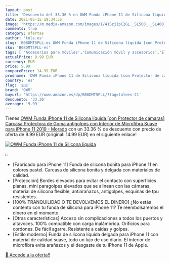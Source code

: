 ```yaml
---
layout: post
title: 'Descuento del 33.36 % en OWM Funda iPhone 11 de Silicona líquida '
date: 2021-05-15 19:34:55
image: 'https://m.media-amazon.com/images/I/41SzjipC2GL._SL500_._SL400_.jpg'
comments: true
category: ofertas
author: 'tole.es'
slug: 'B08DMT5PLL-es OWM Funda iPhone 11 de Silicona líquida [con Protector de...'
sku: 'B08DMT5PLL-es'
tags: [ 'Accesorios para móviles','Comunicación móvil y accesorios','Electrónica','Fundas y carcasas para teléfonos móviles','iphone','owm', ]
actualPrice: 9.99 EUR
currency: EUR
price: 9.99
comparePrice: 14.99 EUR
prodname: 'OWM Funda iPhone 11 de Silicona líquida [con Protector de cámaras] Carcasa Protectora de Goma antigolpes con Interior de Microfibra Suave para iPhone 11  2019  - Morado'
country: 'es'
flag: '🇪🇸'
brand: 'OWM'
buyurl: 'https://www.amazon.es/dp/B08DMT5PLL/?tag=tolees-21'
descuento: '33.36'
average: '9.99'
---
```


Tienes [OWM Funda iPhone 11 de Silicona líquida [con Protector de cámaras] Carcasa Protectora de Goma antigolpes con Interior de Microfibra Suave para iPhone 11  2019  - Morado](https://www.amazon.es/dp/B08DMT5PLL/?tag=tolees-21) con un 33.36 % de descuento con precio de oferta de 9.99 EUR (original: 14.99 EUR) en el siguiente enlace!

[![OWM Funda iPhone 11 de Silicona líquida ](https://m.media-amazon.com/images/I/41SzjipC2GL._SL500_._SL400_.jpg)](https://www.amazon.es/dp/B08DMT5PLL/?tag=tolees-21)

ℹ️:

- [Fabricado para iPhone 11] Funda de silicona bonita para iPhone 11 en colores pastel. Carcasa de silicona bonita y delgada con materiales de calidad.
- [Protección] Bordes elevados para evitar el contacto con superficies planas, mini paragolpes elevados que se alinean con las cámaras, material de silicona flexible, antiarañazos, antigolpes, esquinas de tpu resistentes.
- [100% TRANQUILIDAD O TE DEVOLVEMOS EL DINERO] ¿No estás contento con tu funda de silicona para iPhone 11? Te reembolsaremos el dinero en el momento.
- [Otras características] Acceso sin complicaciones a todos los puertos y altavoces. 100% compatible con carga inalámbrica. Orificios para cordones. De fácil agarre. Resistente a caídas y golpes.
- [Estilo moderno] Funda de silicona líquida delgada para iPhone 11 con material de calidad suave, todo un lujo de uso diario. El interior de microfibra evita arañazos y el desgaste de tu iPhone 11 de Apple.

[🛒 Accede a la oferta!!](https://www.amazon.es/dp/B08DMT5PLL/?tag=tolees-21)
